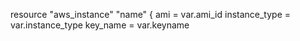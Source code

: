 resource "aws_instance" "name" {
    ami = var.ami_id
    instance_type = var.instance_type
    key_name = var.keyname

   
